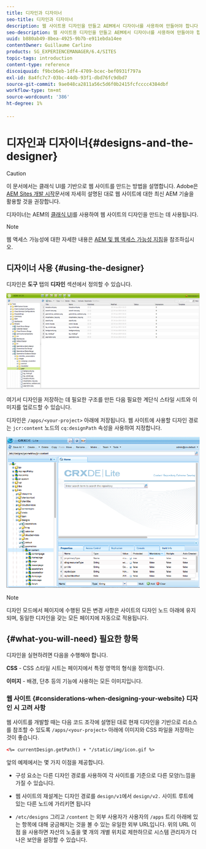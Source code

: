```yaml
---
title: 디자인과 디자이너
seo-title: 디자인과 디자이너
description: 웹 사이트용 디자인을 만들고 AEM에서 디자이너를 사용하여 만들어야 합니다
seo-description: 웹 사이트용 디자인을 만들고 AEM에서 디자이너를 사용하여 만들어야 합니다
uuid: b880ab49-8bea-4925-9b7b-e911ebda14ee
contentOwner: Guillaume Carlino
products: SG_EXPERIENCEMANAGER/6.4/SITES
topic-tags: introduction
content-type: reference
discoiquuid: f9bcb6eb-1df4-4709-bcec-bef0931f797a
exl-id: 8a4fc7c7-03bc-44db-93f1-dbd76fc9dbd7
source-git-commit: 9ae048ca2811a56c5d6f0b2415fcfcccc4384dbf
workflow-type: tm+mt
source-wordcount: '386'
ht-degree: 1%

---
```


# 디자인과 디자이너{#designs-and-the-designer}

>[!CAUTION]
>
>이 문서에서는 클래식 UI를 기반으로 웹 사이트를 만드는 방법을 설명합니다. Adobe은 [AEM Sites 개발 시작](/help/sites-developing/getting-started.md)문서에 자세히 설명된 대로 웹 사이트에 대한 최신 AEM 기술을 활용할 것을 권장합니다.

디자이너는 AEM의 [클래식 UI](/help/release-notes/touch-ui-features-status.md)를 사용하여 웹 사이트의 디자인을 만드는 데 사용됩니다.

>[!NOTE]
>
>웹 액세스 가능성에 대한 자세한 내용은 [AEM 및 웹 액세스 가능성 지침](/help/managing/web-accessibility.md)을 참조하십시오.

## 디자이너 사용 {#using-the-designer}

디자인은 **도구** 탭의 **디자인** 섹션에서 정의할 수 있습니다.

![screen_shot_2012-02-01at30237pm](assets/screen_shot_2012-02-01at30237pm.png)

여기서 디자인을 저장하는 데 필요한 구조를 만든 다음 필요한 계단식 스타일 시트와 이미지를 업로드할 수 있습니다.

디자인은 `/apps/<your-project>` 아래에 저장됩니다. 웹 사이트에 사용할 디자인 경로는 `jcr:content` 노드의 `cq:designPath` 속성을 사용하여 지정합니다.

![chlimage_1-74](assets/chlimage_1-74.png)

>[!NOTE]
>
>디자인 모드에서 페이지에 수행된 모든 변경 사항은 사이트의 디자인 노드 아래에 유지되며, 동일한 디자인을 갖는 모든 페이지에 자동으로 적용됩니다.

## {#what-you-will-need} 필요한 항목

디자인을 실현하려면 다음을 수행해야 합니다.

**CSS**  - CSS 스타일 시트는 페이지에서 특정 영역의 형식을 정의합니다.

**이미지**  - 배경, 단추 등의 기능에 사용하는 모든 이미지입니다.

### 웹 사이트 {#considerations-when-designing-your-website} 디자인 시 고려 사항

웹 사이트를 개발할 때는 다음 코드 조각에 설명된 대로 현재 디자인을 기반으로 리소스를 참조할 수 있도록 `/apps/<your-project>` 아래에 이미지와 CSS 파일을 저장하는 것이 좋습니다.

```xml
<%= currentDesign.getPath() + "/static/img/icon.gif %>
```

앞의 예제에서는 몇 가지 이점을 제공합니다.

* 구성 요소는 다른 디자인 경로를 사용하여 각 사이트를 기준으로 다른 모양/느낌을 가질 수 있습니다.
* 웹 사이트의 재설계는 디자인 경로를 `design/v1`에서 `design/v2.` 사이트 루트에 있는 다른 노드에 가리키면 됩니다

* `/etc/designs` 그리고  `/content` 는 외부 사용자가 사용자의  `/apps` 트리 아래에 있는 항목에 대해 궁금해지는 것을 볼 수 있는 유일한 외부 URL입니다. 위의 URL 이점 을 사용하면 자산의 노출을 몇 개의 개별 위치로 제한하므로 시스템 관리자가 더 나은 보안을 설정할 수 있습니다.

